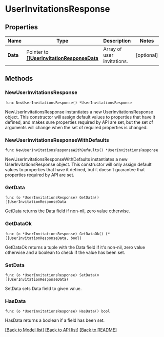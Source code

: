 # UserInvitationsResponse

## Properties

| Name     | Type                                                                         | Description                | Notes      |
| -------- | ---------------------------------------------------------------------------- | -------------------------- | ---------- |
| **Data** | Pointer to [**[]UserInvitationResponseData**](UserInvitationResponseData.md) | Array of user invitations. | [optional] |

## Methods

### NewUserInvitationsResponse

`func NewUserInvitationsResponse() *UserInvitationsResponse`

NewUserInvitationsResponse instantiates a new UserInvitationsResponse object.
This constructor will assign default values to properties that have it defined,
and makes sure properties required by API are set, but the set of arguments
will change when the set of required properties is changed.

### NewUserInvitationsResponseWithDefaults

`func NewUserInvitationsResponseWithDefaults() *UserInvitationsResponse`

NewUserInvitationsResponseWithDefaults instantiates a new UserInvitationsResponse object.
This constructor will only assign default values to properties that have it defined,
but it doesn't guarantee that properties required by API are set.

### GetData

`func (o *UserInvitationsResponse) GetData() []UserInvitationResponseData`

GetData returns the Data field if non-nil, zero value otherwise.

### GetDataOk

`func (o *UserInvitationsResponse) GetDataOk() (*[]UserInvitationResponseData, bool)`

GetDataOk returns a tuple with the Data field if it's non-nil, zero value otherwise
and a boolean to check if the value has been set.

### SetData

`func (o *UserInvitationsResponse) SetData(v []UserInvitationResponseData)`

SetData sets Data field to given value.

### HasData

`func (o *UserInvitationsResponse) HasData() bool`

HasData returns a boolean if a field has been set.

[[Back to Model list]](../README.md#documentation-for-models) [[Back to API list]](../README.md#documentation-for-api-endpoints) [[Back to README]](../README.md)
